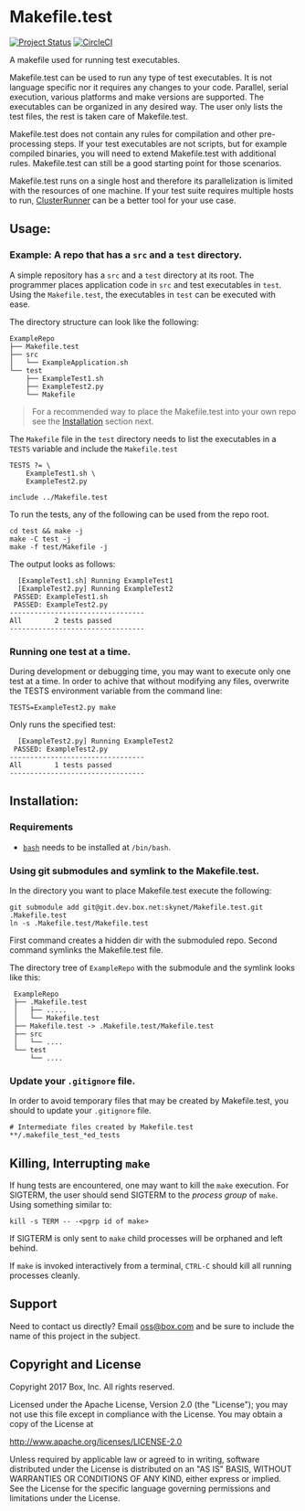 
# Makefile.test

[![Project Status](http://opensource.box.com/badges/stable.svg)](http://opensource.box.com/badges)
[![CircleCI](https://circleci.com/gh/box/Makefile.test.svg?style=svg)](https://circleci.com/gh/box/Makefile.test)

A makefile used for running test executables.

Makefile.test can be used to run any type of test executables. It is not
language specific nor it requires any changes to your code. Parallel, serial
execution, various platforms and make versions are supported. The executables
can be organized in any desired way. The user only lists the test files, the
rest is taken care of Makefile.test.

Makefile.test does not contain any rules for compilation and other
pre-processing steps. If your test executables are not scripts, but for example
compiled binaries, you will need to extend Makefile.test with additional rules.
Makefile.test can still be a good starting point for those scenarios.

Makefile.test runs on a single host and therefore its parallelization is
limited with the resources of one machine. If your test suite requires multiple
hosts to run, [ClusterRunner](http://www.clusterrunner.com/) can be a better
tool for your use case.

## Usage:

### Example: A repo that has a `src` and a `test` directory.

A simple repository has a `src` and a `test` directory at its root. The
programmer places application code in `src` and test executables in `test`.
Using the `Makefile.test`, the executables in `test` can be executed with ease.

The directory structure can look like the following:

```
ExampleRepo
├── Makefile.test
├── src
│   └── ExampleApplication.sh
└── test
    ├── ExampleTest1.sh
    ├── ExampleTest2.py
    └── Makefile
```

> For a recommended way to place the Makefile.test into your own repo see the
> [Installation](#installation) section next.

The `Makefile` file in the `test` directory needs to list the executables in a
`TESTS` variable and include the `Makefile.test`


```
TESTS ?= \
	ExampleTest1.sh \
	ExampleTest2.py

include ../Makefile.test
```


To run the tests, any of the following can be used from the repo root.

```
cd test && make -j
make -C test -j
make -f test/Makefile -j
```

The output looks as follows:

```
  [ExampleTest1.sh] Running ExampleTest1
  [ExampleTest2.py] Running ExampleTest2
 PASSED: ExampleTest1.sh
 PASSED: ExampleTest2.py
---------------------------------
All        2 tests passed
---------------------------------
```

### Running one test at a time.

During development or debugging time, you may want to execute only one test at
a time. In order to achive that without modifying any files, overwrite the
TESTS environment variable from the command line:

```
TESTS=ExampleTest2.py make
```

Only runs the specified test:

```
  [ExampleTest2.py] Running ExampleTest2
 PASSED: ExampleTest2.py
---------------------------------
All        1 tests passed
---------------------------------
```

## Installation:

### Requirements

- [`bash`](https://www.gnu.org/software/bash/) needs to be installed at `/bin/bash`.

### Using git submodules and symlink to the Makefile.test.

In the directory you want to place Makefile.test execute the following:

```
git submodule add git@git.dev.box.net:skynet/Makefile.test.git .Makefile.test
ln -s .Makefile.test/Makefile.test
```

First command creates a hidden dir with the submoduled repo.
Second command symlinks the Makefile.test file.

The directory tree of `ExampleRepo` with the submodule and the symlink looks like
this:

```
 ExampleRepo
 ├── .Makefile.test
 │   ├── .....
 │   └── Makefile.test
 ├── Makefile.test -> .Makefile.test/Makefile.test
 ├── src
 │   └── ....
 └── test
     └── ....

```

### Update your `.gitignore` file.

In order to avoid temporary files that may be created by Makefile.test, you should
to update your `.gitignore` file.

```
# Intermediate files created by Makefile.test
**/.makefile_test_*ed_tests
```

## Killing, Interrupting `make`

If hung tests are encountered, one may want to kill the `make` execution.
For SIGTERM, the user should send SIGTERM to the *process group* of `make`. Using
something similar to:

```
kill -s TERM -- -<pgrp id of make>
```

If SIGTERM is only sent to `make` child processes will be orphaned and left behind.

If `make` is invoked interactively from a terminal, `CTRL-C` should kill all running
processes cleanly.



## Support

Need to contact us directly? Email oss@box.com and be sure to include the name of this project in the subject.

## Copyright and License

Copyright 2017 Box, Inc. All rights reserved.

Licensed under the Apache License, Version 2.0 (the "License");
you may not use this file except in compliance with the License.
You may obtain a copy of the License at

   http://www.apache.org/licenses/LICENSE-2.0

Unless required by applicable law or agreed to in writing, software
distributed under the License is distributed on an "AS IS" BASIS,
WITHOUT WARRANTIES OR CONDITIONS OF ANY KIND, either express or implied.
See the License for the specific language governing permissions and
limitations under the License.
